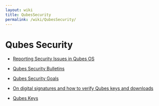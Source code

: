 ```yaml
---
layout: wiki
title: QubesSecurity
permalink: /wiki/QubesSecurity/
---
```


Qubes Security
==============

-   [Reporting Security Issues in Qubes OS](/wiki/SecurityPage)
-   [Qubes Security Bulletins](/wiki/SecurityBulletins)
-   [Qubes Security Goals](/wiki/SecurityGoals)
-   [On digital signatures and how to verify Qubes keys and downloads](/wiki/VerifyingSignatures)

-   [​Qubes Keys](http://keys.qubes-os.org/keys/)

